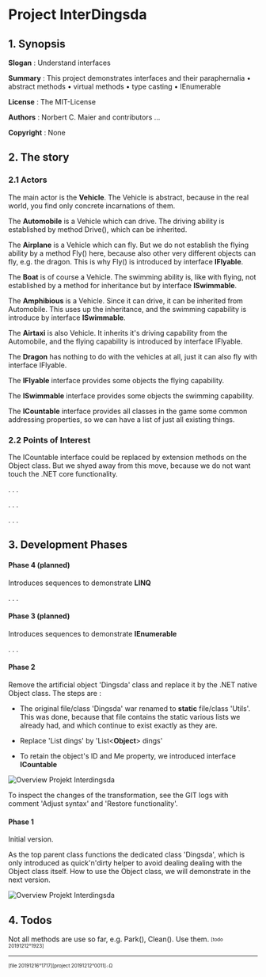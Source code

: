 ﻿
# Project InterDingsda

## 1. Synopsis

**Slogan** : Understand interfaces

**Summary** : This project demonstrates interfaces and their paraphernalia
• abstract methods • virtual methods • type casting • IEnumerable

**License** : The MIT-License

**Authors** : Norbert C. Maier and contributors ...

**Copyright** : None

## 2. The story

### 2.1 Actors

The main actor is the **Vehicle**.
The Vehicle is abstract, because in the real world, you find only concrete incarnations of them.

The **Automobile** is a Vehicle which can drive.
The driving ability is established by method Drive(), which can be inherited.

The **Airplane** is a Vehicle which can fly.
But we do not establish the flying ability by a method Fly() here,
because also other very different objects can fly, e.g. the dragon.
This is why Fly() is introduced by interface **IFlyable**.

The **Boat** is of course a Vehicle.
The swimming ability is, like with flying, not established by a method for inheritance
but by interface **ISwimmable**.

The **Amphibious** is a Vehicle. Since it can drive, it can be inherited from Automobile.
This uses up the inheritance, and the swimming capability is introduce by interface **ISwimmable**.

The **Airtaxi** is also Vehicle. It inherits it's driving capability from the Automobile,
and the flying capability is introduced by interface IFlyable.

The **Dragon** has nothing to do with the vehicles at all,
just it can also fly with interface IFlyable.

The **IFlyable** interface provides some objects the flying capability.

The **ISwimmable** interface provides some objects the swimming capability.

The **ICountable** interface provides all classes in the game some common
addressing properties, so we can have a list of just all existing things.

### 2.2 Points of Interest

The ICountable interface could be replaced by extension methods on the Object class.
But we shyed away from this move, because we do not want touch the .NET core functionality.

. . .

. . .

. . .

## 3. Development Phases

#### Phase 4 (planned)

Introduces sequences to demonstrate **LINQ**

. . .


#### Phase 3 (planned)

Introduces sequences to demonstrate **IEnumerable**

. . .


#### Phase 2

Remove the artificial object 'Dingsda' class and replace it by the .NET native Object class.
The steps are :

- The original file/class 'Dingsda' war renamed to **static** file/class 'Utils'.
This was done, because that file contains the static various lists we already had,
and which continue to exist exactly as they are.

- Replace 'List<Dings> dings' by 'List<**Object**> dings'

- To retain the object's ID and Me property, we introduced interface **ICountable**

![Overview Projekt Interdingsda](./../../../DingsdaDemos/InterDings2/20191216o1733.interdingsda.uxf.png "Projekt Interdingsda Phase 1")

To inspect the changes of the transformation, see the GIT logs with
comment 'Adjust syntax' and 'Restore functionality'.

#### Phase 1

Initial version.

As the top parent class functions the dedicated class 'Dingsda', which is
only introduced as quick'n'dirty helper to avoid dealing dealing with the
Object class itself. How to use the Object class, we will demonstrate in
the next version.

![Overview Projekt Interdingsda](./../../../DingsdaDemos/InterDings1/20191212o1211.interdingsda.uxf.png "Projekt Interdingsda Phase 1")

## 4. Todos

Not all methods are use so far, e.g. Park(), Clean(). Use them.
<sub><sup>[todo 20191212°1923]</sup></sub>

---
 <sub><sup>[file 20191216°1717][project 20191212°0011]܀Ω</sup></sub>
